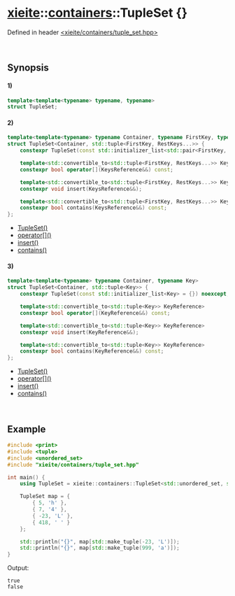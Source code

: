 # [xieite](../../xieite.md)\:\:[containers](../../containers.md)\:\:TupleSet \{\}
Defined in header [<xieite/containers/tuple_set.hpp>](../../../include/xieite/containers/tuple_set.hpp)

&nbsp;

## Synopsis
#### 1)
```cpp
template<template<typename> typename, typename>
struct TupleSet;
```
#### 2)
```cpp
template<template<typename> typename Container, typename FirstKey, typename... RestKeys>
struct TupleSet<Container, std::tuple<FirstKey, RestKeys...>> {
    constexpr TupleSet(const std::initializer_list<std::pair<FirstKey, TupleSet<Container, std::tuple<RestKeys...>>>> = {}) noexcept;

    template<std::convertible_to<std::tuple<FirstKey, RestKeys...>> KeysReference>
    constexpr bool operator[](KeysReference&&) const;

    template<std::convertible_to<std::tuple<FirstKey, RestKeys...>> KeysReference>
    constexpr void insert(KeysReference&&);

    template<std::convertible_to<std::tuple<FirstKey, RestKeys...>> KeysReference>
    constexpr bool contains(KeysReference&&) const;
};
```
- [TupleSet\(\)](./structures/tuple_set/2/operators/constructor.md)
- [operator\[\]\(\)](./structures/tuple_set/2/operators/array_subscript.md)
- [insert\(\)](./structures/tuple_set/2/insert.md)
- [contains\(\)](./structures/tuple_set/2/contains.md)
#### 3)
```cpp
template<template<typename> typename Container, typename Key>
struct TupleSet<Container, std::tuple<Key>> {
    constexpr TupleSet(const std::initializer_list<Key> = {}) noexcept;

    template<std::convertible_to<std::tuple<Key>> KeyReference>
    constexpr bool operator[](KeyReference&&) const;

    template<std::convertible_to<std::tuple<Key>> KeyReference>
    constexpr void insert(KeyReference&&);

    template<std::convertible_to<std::tuple<Key>> KeyReference>
    constexpr bool contains(KeyReference&&) const;
};
```
- [TupleSet\(\)](./structures/tuple_set/3/operators/constructor.md)
- [operator\[\]\(\)](./structures/tuple_set/3/operators/array_subscript.md)
- [insert\(\)](./structures/tuple_set/3/insert.md)
- [contains\(\)](./structures/tuple_set/3/contains.md)

&nbsp;

## Example
```cpp
#include <print>
#include <tuple>
#include <unordered_set>
#include "xieite/containers/tuple_set.hpp"

int main() {
    using TupleSet = xieite::containers::TupleSet<std::unordered_set, std::tuple<int, char>>;

    TupleSet map = {
        { 5, 'h' },
        { 7, '4' },
        { -23, 'L' },
        { 418, ' ' }
    };

    std::println("{}", map[std::make_tuple(-23, 'L')]);
    std::println("{}", map[std::make_tuple(999, 'a')]);
}
```
Output:
```
true
false
```
